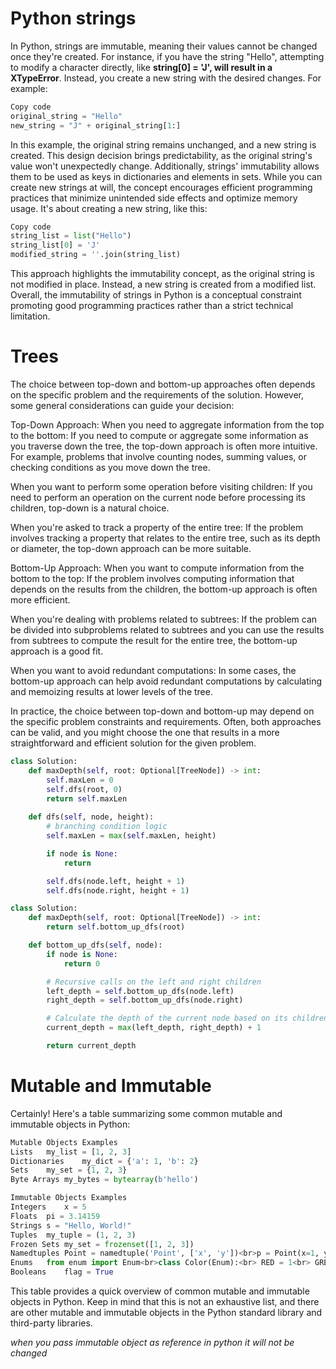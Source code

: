 
# Python strings
In Python, strings are immutable, meaning their values cannot be changed once they're created. For instance, if you have the string "Hello", attempting to modify a character directly, like __string[0] = 'J', will result in a XTypeError__. Instead, you create a new string with the desired changes. For example:

 ``` python
Copy code
original_string = "Hello"
new_string = "J" + original_string[1:]
```
In this example, the original string remains unchanged, and a new string is created. This design decision brings predictability, as the original string's value won't unexpectedly change. Additionally, strings' immutability allows them to be used as keys in dictionaries and elements in sets. While you can create new strings at will, the concept encourages efficient programming practices that minimize unintended side effects and optimize memory usage. It's about creating a new string, like this:

``` python
Copy code
string_list = list("Hello")
string_list[0] = 'J'
modified_string = ''.join(string_list)
```
This approach highlights the immutability concept, as the original string is not modified in place. Instead, a new string is created from a modified list. Overall, the immutability of strings in Python is a conceptual constraint promoting good programming practices rather than a strict technical limitation.


# Trees

The choice between top-down and bottom-up approaches often depends on the specific problem and the requirements of the solution. However, some general considerations can guide your decision:

Top-Down Approach:
When you need to aggregate information from the top to the bottom: If you need to compute or aggregate some information as you traverse down the tree, the top-down approach is often more intuitive. For example, problems that involve counting nodes, summing values, or checking conditions as you move down the tree.

When you want to perform some operation before visiting children: If you need to perform an operation on the current node before processing its children, top-down is a natural choice.

When you're asked to track a property of the entire tree: If the problem involves tracking a property that relates to the entire tree, such as its depth or diameter, the top-down approach can be more suitable.

Bottom-Up Approach:
When you want to compute information from the bottom to the top: If the problem involves computing information that depends on the results from the children, the bottom-up approach is often more efficient.

When you're dealing with problems related to subtrees: If the problem can be divided into subproblems related to subtrees and you can use the results from subtrees to compute the result for the entire tree, the bottom-up approach is a good fit.

When you want to avoid redundant computations: In some cases, the bottom-up approach can help avoid redundant computations by calculating and memoizing results at lower levels of the tree.

In practice, the choice between top-down and bottom-up may depend on the specific problem constraints and requirements. Often, both approaches can be valid, and you might choose the one that results in a more straightforward and efficient solution for the given problem.

``` python
class Solution:
    def maxDepth(self, root: Optional[TreeNode]) -> int:
        self.maxLen = 0
        self.dfs(root, 0)
        return self.maxLen
    
    def dfs(self, node, height):
        # branching condition logic
        self.maxLen = max(self.maxLen, height)

        if node is None:
            return

        self.dfs(node.left, height + 1)
        self.dfs(node.right, height + 1)

class Solution:
    def maxDepth(self, root: Optional[TreeNode]) -> int:
        return self.bottom_up_dfs(root)

    def bottom_up_dfs(self, node):
        if node is None:
            return 0

        # Recursive calls on the left and right children
        left_depth = self.bottom_up_dfs(node.left)
        right_depth = self.bottom_up_dfs(node.right)

        # Calculate the depth of the current node based on its children
        current_depth = max(left_depth, right_depth) + 1

        return current_depth
```

# Mutable and Immutable

Certainly! Here's a table summarizing some common mutable and immutable objects in Python:

``` Python
Mutable Objects	Examples
Lists	my_list = [1, 2, 3]
Dictionaries	my_dict = {'a': 1, 'b': 2}
Sets	my_set = {1, 2, 3}
Byte Arrays	my_bytes = bytearray(b'hello')

Immutable Objects Examples
Integers	x = 5
Floats	pi = 3.14159
Strings	s = "Hello, World!"
Tuples	my_tuple = (1, 2, 3)
Frozen Sets	my_set = frozenset([1, 2, 3])
Namedtuples	Point = namedtuple('Point', ['x', 'y'])<br>p = Point(x=1, y=2)
Enums	from enum import Enum<br>class Color(Enum):<br> RED = 1<br> GREEN = 2<br> BLUE = 3
Booleans	flag = True
```

This table provides a quick overview of common mutable and immutable objects in Python. Keep in mind that this is not an exhaustive list, and there are other mutable and immutable objects in the Python standard library and third-party libraries.

*when you pass immutable object as reference in python it will not be changed*
